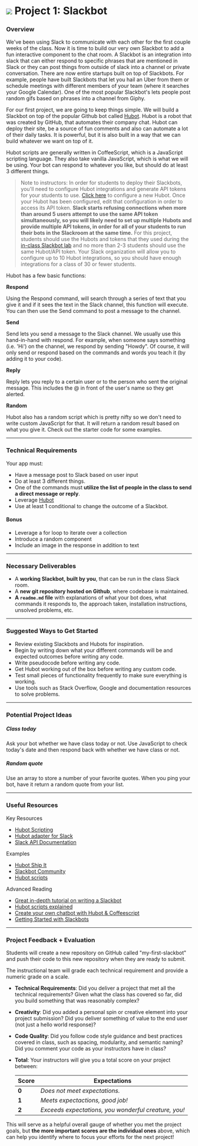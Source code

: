 # ![](https://ga-dash.s3.amazonaws.com/production/assets/logo-9f88ae6c9c3871690e33280fcf557f33.png) Project 1: Slackbot

### Overview

We've been using Slack to communicate with each other for the first couple weeks of the class. Now it is time to build our very own Slackbot to add a fun interactive component to the chat room. A Slackbot is an integration into slack that can either respond to specific phrases that are mentioned in Slack or they can post things from outside of slack into a channel or private conversation. There are now entire startups built on top of Slackbots. For example, people have built Slackbots that let you hail an Uber from them or schedule meetings with different members of your team (where it searches your Google Calendar). One of the most popular Slackbot's lets people post random gifs based on phrases into a channel from Giphy.

For our first project, we are going to keep things simple. We will build a Slackbot on top of the popular Github bot called [Hubot](https://github.com/slackhq/hubot-slack). Hubot is a robot that was created by GitHub, that automates their company chat. Hubot can deploy their site, be a source of fun comments and also can automate a lot of their daily tasks. It is powerful, but it is also built in a way that we can build whatever we want on top of it.

Hubot scripts are generally written in CoffeeScript, which is a JavaScript scripting language. They also take vanilla JavaScript, which is what we will be using. Your bot can respond to whatever you like, but should do at least 3 different things.

> Note to instructors: In order for students to deploy their Slackbots, you'll need to configure Hubot integrations and generate API tokens for your students to use. [Click here](https://my.slack.com/services/new/hubot) to configure a new Hubot. Once your Hubot has been configured, edit that configuration in order to access its API token. **Slack starts refusing connections when more than around 5 users attempt to use the same API token simultaneously, so you will likely need to set up multiple Hubots and provide multiple API tokens, in order for all of your students to run their bots in the Slackroom at the same time.** For this project, students should use the Hubots and tokens that they used during the [in-class Slackbot lab](../../lesson-plans/04-functions-and-scope/readme.md#lab3) and no more than 2-3 students should use the same Hubot/API token. Your Slack organization will allow you to configure up to 10 Hubot integrations, so you should have enough integrations for a class of 30 or fewer students.

Hubot has a few basic functions:

**Respond**

Using the Respond command, will search through a series of text that you give it and if it sees the text in the Slack channel, this function will execute. You can then use the Send command to post a message to the channel.

**Send**

Send lets you send a message to the Slack channel. We usually use this hand-in-hand with respond. For example, when someone says something (i.e. 'Hi') on the channel, we respond by sending "Howdy". Of course, it will only send or respond based on the commands and words you teach it (by adding it to your code).

**Reply**

Reply lets you reply to a certain user or to the person who sent the original message. This includes the @ in front of the user's name so they get alerted.

**Random**

Hubot also has a random script which is pretty nifty so we don't need to write custom JavaScript for that. It will return a random result based on what you give it. Check out the starter code for some examples.

---

### Technical Requirements

Your app must:

- Have a message post to Slack based on user input
- Do at least 3 different things.
- One of the commands must **utilize the list of people in the class to send a direct message or reply**.
- Leverage [Hubot](https://github.com/slackhq/hubot-slack)
- Use at least 1 conditional to change the outcome of a Slackbot.

#### Bonus

- Leverage a for loop to iterate over a collection
- Introduce a random component
- Include an image in the response in addition to text

---

### Necessary Deliverables

- A **working Slackbot, built by you**, that can be run in the class Slack room.
- A **new git repository hosted on Github**, where codebase is maintained.
- **A `readme.md` file** with explanations of what your bot does, what commands it responds to, the approach taken, installation instructions, unsolved problems, etc.

---

### Suggested Ways to Get Started

- Review existing Slackbots and Hubots for inspiration.
- Begin by writing down what your different commands will be and expected outcomes before writing any code.
- Write pseudocode before writing any code.
- Get Hubot working out of the box before writing any custom code.
- Test small pieces of functionality frequently to make sure everything is working.
- Use tools such as Stack Overflow, Google and documentation resources to solve problems.

---

### Potential Project Ideas

##### Class today

Ask your bot whether we have class today or not. Use JavaScript to check today's date and then respond back with whether we have class or not.

##### Random quote

Use an array to store a number of your favorite quotes. When you ping your bot, have it return a random quote from your list.

---

### Useful Resources

Key Resources

- [Hubot Scripting](https://github.com/github/hubot/blob/master/docs/scripting.md)
- [Hubot adapter for Slack](https://github.com/slackhq/hubot-slack)
- [Slack API Documentation](https://api.slack.com/bot-users)

Examples

- [Hubot Ship It](https://github.com/hubot-scripts/hubot-shipit)
- [Slackbot Community](https://api.slack.com/community)
- [Hubot scripts](https://github.com/github/hubot-scripts)

Advanced Reading

- [Great in-depth tutorial on writing a Slackbot](http://www.michikono.com/2015/07/10/in-depth-tutorial-on-writing-a-slackbot/)
- [Hubot scripts explained](http://theprogrammingbutler.com/blog/archives/2011/10/28/hubot-scripts-explained/)
- [Create your own chatbot with Hubot & Coffeescript](http://www.slideshare.net/rscaduto/hubot-talk)
- [Getting Started with Slackbots](http://www.sitepoint.com/getting-started-slack-bots/)

---

### Project Feedback + Evaluation

Students will create a new repository on GitHub called "my-first-slackbot" and push their code to this new repository when they are ready to submit.

The instructional team will grade each technical requirement and provide a numeric grade on a scale.

- **Technical Requirements**: Did you deliver a project that met all the technical requirements? Given what the class has covered so far, did you build something that was reasonably complex?

- **Creativity**: Did you added a personal spin or creative element into your project submission? Did you deliver something of value to the end user (not just a hello world response)?

- **Code Quality**: Did you follow code style guidance and best practices covered in class, such as spacing, modularity, and semantic naming? Did you comment your code as your instructors have in class?

- **Total**: Your instructors will give you a total score on your project between:

  | Score | Expectations                                         |
  | ----- | ---------------------------------------------------- |
  | **0** | _Does not meet expectations._                        |
  | **1** | _Meets expectactions, good job!_                     |
  | **2** | _Exceeds expectations, you wonderful creature, you!_ |

This will serve as a helpful overall gauge of whether you met the project goals, but **the more important scores are the individual ones** above, which can help you identify where to focus your efforts for the next project!

